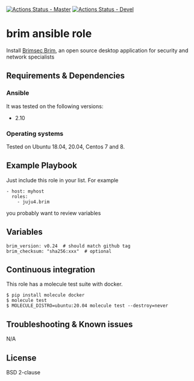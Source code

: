 [![Actions Status - Master](https://github.com/juju4/ansible-brim/workflows/AnsibleCI/badge.svg)](https://github.com/juju4/ansible-brim/actions?query=branch%3Amaster)
[![Actions Status - Devel](https://github.com/juju4/ansible-brim/workflows/AnsibleCI/badge.svg?branch=devel)](https://github.com/juju4/ansible-brim/actions?query=branch%3Adevel)

# brim ansible role

Install [Brimsec Brim](https://github.com/brimsec/brim/), an open source desktop application for security and network specialists

## Requirements & Dependencies

### Ansible

It was tested on the following versions:
 * 2.10

### Operating systems

Tested on Ubuntu 18.04, 20.04, Centos 7 and 8.

## Example Playbook

Just include this role in your list.
For example

```
- host: myhost
  roles:
    - juju4.brim
```

you probably want to review variables

## Variables

```
brim_version: v0.24  # should match github tag
brim_checksum: "sha256:xxx"  # optional
```


## Continuous integration

This role has a molecule test suite with docker.

```
$ pip install molecule docker
$ molecule test
$ MOLECULE_DISTRO=ubuntu:20.04 molecule test --destroy=never
```

## Troubleshooting & Known issues

N/A

## License

BSD 2-clause

